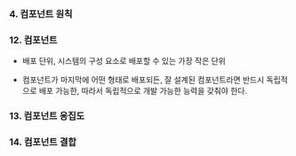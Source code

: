 ### 4. 컴포넌트 원칙

### 12. 컴포넌트

- 배포 단위, 시스템의 구성 요소로 배포할 수 있는 가장 작은 단위

- 컴포넌트가 마지막에 어떤 형태로 배포되든, 잘 설계된 컴포넌트라면 반드시 독립적으로 배포 가능한, 따라서 독립적으로 개발 가능한 능력을 갖춰야 한다.

  

### 13. 컴포넌트 응집도



### 14. 컴포넌트 결합

